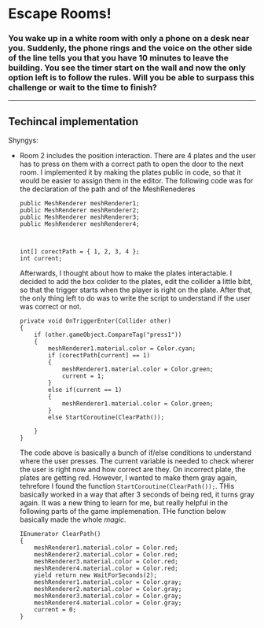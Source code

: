 # Escape Rooms!

### You wake up in a white room with only a phone on a desk near you. Suddenly, the phone rings and the voice on the other side of the line tells you that you have 10 minutes to leave the building. You see the timer start on the wall and now the only option left is to follow the rules. Will you be able to surpass this challenge or wait to the time to finish?

---

## Techincal implementation
Shyngys: 
- Room 2 includes the position interaction. There are 4 plates and the user has to press on them with a correct path to open the door to the next room. I implemented it by making the plates public in code, so that it would be easier to assign them in the editor. The following code was for the declaration of the path and of the MeshRenederes
  ```
  public MeshRenderer meshRenderer1;
  public MeshRenderer meshRenderer2;
  public MeshRenderer meshRenderer3;
  public MeshRenderer meshRenderer4;



  int[] corectPath = { 1, 2, 3, 4 };
  int current;
  ```
  
    Afterwards, I thought about how to make the plates interactable. I decided to add the box colider to the plates, edit the collider a little bibt, so that the trigger starts when the player is right on the plate. After that, the only thing left to do was to write the script to understand if the user was correct or not.
    ```
    private void OnTriggerEnter(Collider other)
    {
        if (other.gameObject.CompareTag("press1"))
        {
            meshRenderer1.material.color = Color.cyan;
            if (corectPath[current] == 1)
            {
                meshRenderer1.material.color = Color.green;
                current = 1;
            }
            else if(current == 1)
            {
                meshRenderer1.material.color = Color.green;
            }
            else StartCoroutine(ClearPath());

        }
    }
    ```
    The code above is basically a bunch of if/else conditions to understand where the user presses. The current variable is needed to check wherer the user is right now and how correct are they. On incorrect plate, the plates are getting red. However, I wanted to make them gray again, tehrefore I found the function `StartCoroutine(ClearPath());`. THis basically worked in a way that after 3 seconds of being red, it turns gray again. It was a new thing to learn for me, but really helpful in the following parts of the game implemenation. THe function below basically made the whole *magic*.
    ```
    IEnumerator ClearPath()
    {
        meshRenderer1.material.color = Color.red;
        meshRenderer2.material.color = Color.red;
        meshRenderer3.material.color = Color.red;
        meshRenderer4.material.color = Color.red;
        yield return new WaitForSeconds(2);
        meshRenderer1.material.color = Color.gray;
        meshRenderer2.material.color = Color.gray;
        meshRenderer3.material.color = Color.gray;
        meshRenderer4.material.color = Color.gray;
        current = 0;
    }
    ```
